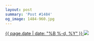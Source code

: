 ```yaml
---
layout: post
summary: 'Post #1484'
og_image: 1484-960.jpg
---
```


<p>
 <time>
  <a href="/1484">
   {{ page.date | date: "%B %-d, %Y" }}
  </a>
 </time>
 <a href="/1484">
  <img data-taken="9/7/2021" sizes="(min-width: 700px) 50vw, calc(100vw - 2rem)" src="{{ site.assets_url }}/1484-480.jpg" srcset="{{ site.assets_url }}/1484-240.jpg 240w, {{ site.assets_url }}/1484-480.jpg 480w, {{ site.assets_url }}/1484-720.jpg 720w, {{ site.assets_url }}/1484-960.jpg 960w"/>
 </a>
</p>
